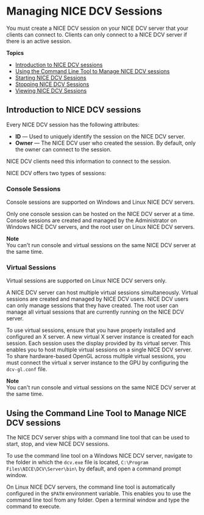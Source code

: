 # Managing NICE DCV Sessions<a name="managing-sessions"></a>

You must create a NICE DCV session on your NICE DCV server that your clients can connect to\. Clients can only connect to a NICE DCV server if there is an active session\.

**Topics**
+ [Introduction to NICE DCV sessions](#managing-sessions-intro)
+ [Using the Command Line Tool to Manage NICE DCV sessions](#managing-sessions-cli)
+ [Starting NICE DCV Sessions](managing-sessions-start.md)
+ [Stopping NICE DCV Sessions](managing-sessions-lifecycle-stop.md)
+ [Viewing NICE DCV Sessions](managing-sessions-lifecycle-view.md)

## Introduction to NICE DCV sessions<a name="managing-sessions-intro"></a>

Every NICE DCV session has the following attributes:
+ **ID** — Used to uniquely identify the session on the NICE DCV server\.
+ **Owner** — The NICE DCV user who created the session\. By default, only the owner can connect to the session\.

NICE DCV clients need this information to connect to the session\.

NICE DCV offers two types of sessions:

### Console Sessions<a name="managing-sessions-intro-console"></a>

Console sessions are supported on Windows and Linux NICE DCV servers\.

Only one console session can be hosted on the NICE DCV server at a time\. Console sessions are created and managed by the Administrator on Windows NICE DCV servers, and the root user on Linux NICE DCV servers\. 

**Note**  
You can't run console and virtual sessions on the same NICE DCV server at the same time\.

### Virtual Sessions<a name="managing-sessions-intro-virtual"></a>

Virtual sessions are supported on Linux NICE DCV servers only\.

A NICE DCV server can host multiple virtual sessions simultaneously\. Virtual sessions are created and managed by NICE DCV users\. NICE DCV users can only manage sessions that they have created\. The root user can manage all virtual sessions that are currently running on the NICE DCV server\.

To use virtual sessions, ensure that you have properly installed and configured an X server\. A new virtual X server instance is created for each session\. Each session uses the display provided by its virtual server\. This enables you to host multiple virtual sessions on a single NICE DCV server\. To share hardware\-based OpenGL across multiple virtual sessions, you must connect the virtual x server instance to the GPU by configuring the `dcv-gl.conf` file\.

**Note**  
You can't run console and virtual sessions on the same NICE DCV server at the same time\.

## Using the Command Line Tool to Manage NICE DCV sessions<a name="managing-sessions-cli"></a>

The NICE DCV server ships with a command line tool that can be used to start, stop, and view NICE DCV sessions\.

To use the command line tool on a Windows NICE DCV server, navigate to the folder in which the `dcv.exe` file is located, `C:\Program Files\NICE\DCV\Server\bin\` by default, and open a command prompt window\.

On Linux NICE DCV servers, the command line tool is automatically configured in the `$PATH` environment variable\. This enables you to use the command line tool from any folder\. Open a terminal window and type the command to execute\.